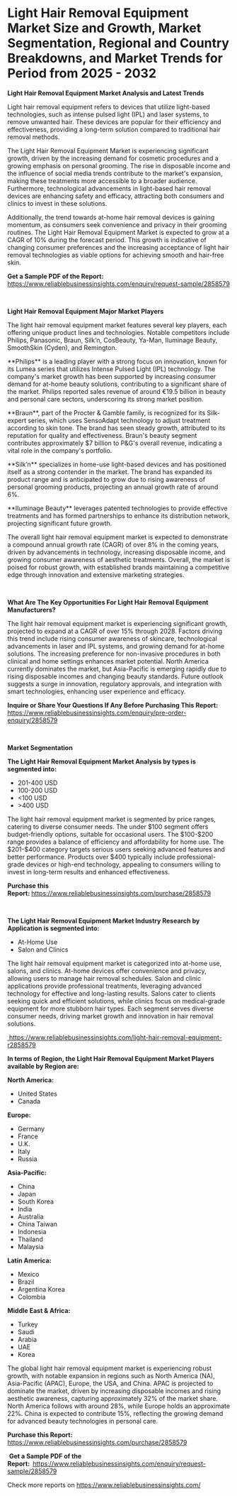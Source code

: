 <p><h1>Light Hair Removal Equipment Market Size and Growth, Market Segmentation, Regional and Country Breakdowns, and Market Trends for Period from 2025 -  2032</h1></p><p><strong>Light Hair Removal Equipment Market Analysis and Latest Trends</strong></p>
<p><p>Light hair removal equipment refers to devices that utilize light-based technologies, such as intense pulsed light (IPL) and laser systems, to remove unwanted hair. These devices are popular for their efficiency and effectiveness, providing a long-term solution compared to traditional hair removal methods.</p><p>The Light Hair Removal Equipment Market is experiencing significant growth, driven by the increasing demand for cosmetic procedures and a growing emphasis on personal grooming. The rise in disposable income and the influence of social media trends contribute to the market's expansion, making these treatments more accessible to a broader audience. Furthermore, technological advancements in light-based hair removal devices are enhancing safety and efficacy, attracting both consumers and clinics to invest in these solutions.</p><p>Additionally, the trend towards at-home hair removal devices is gaining momentum, as consumers seek convenience and privacy in their grooming routines. The Light Hair Removal Equipment Market is expected to grow at a CAGR of 10% during the forecast period. This growth is indicative of changing consumer preferences and the increasing acceptance of light hair removal technologies as viable options for achieving smooth and hair-free skin.</p></p>
<p><strong>Get a Sample PDF of the Report:&nbsp;</strong> <a href="https://www.reliablebusinessinsights.com/enquiry/request-sample/2858579?utm_campaign=2306&utm_medium=2&utm_source=Github&utm_content=ia&utm_term=12032025&utm_id=light-hair-removal-equipment">https://www.reliablebusinessinsights.com/enquiry/request-sample/2858579</a></p>
<p>&nbsp;</p>
<p><strong>Light Hair Removal Equipment Major Market Players</strong></p>
<p><p>The light hair removal equipment market features several key players, each offering unique product lines and technologies. Notable competitors include Philips, Panasonic, Braun, Silk’n, CosBeauty, Ya-Man, Iluminage Beauty, SmoothSkin (Cyden), and Remington. </p><p>**Philips** is a leading player with a strong focus on innovation, known for its Lumea series that utilizes Intense Pulsed Light (IPL) technology. The company's market growth has been supported by increasing consumer demand for at-home beauty solutions, contributing to a significant share of the market. Philips reported sales revenue of around €19.5 billion in beauty and personal care sectors, underscoring its strong market position.</p><p>**Braun**, part of the Procter & Gamble family, is recognized for its Silk-expert series, which uses SensoAdapt technology to adjust treatment according to skin tone. The brand has seen steady growth, attributed to its reputation for quality and effectiveness. Braun's beauty segment contributes approximately $7 billion to P&G's overall revenue, indicating a vital role in the company's portfolio.</p><p>**Silk’n** specializes in home-use light-based devices and has positioned itself as a strong contender in the market. The brand has expanded its product range and is anticipated to grow due to rising awareness of personal grooming products, projecting an annual growth rate of around 6%.</p><p>**Iluminage Beauty** leverages patented technologies to provide effective treatments and has formed partnerships to enhance its distribution network, projecting significant future growth.</p><p>The overall light hair removal equipment market is expected to demonstrate a compound annual growth rate (CAGR) of over 8% in the coming years, driven by advancements in technology, increasing disposable income, and growing consumer awareness of aesthetic treatments. Overall, the market is poised for robust growth, with established brands maintaining a competitive edge through innovation and extensive marketing strategies.</p></p>
<p>&nbsp;</p>
<p><strong>What Are The Key Opportunities For Light Hair Removal Equipment Manufacturers?</strong></p>
<p><p>The light hair removal equipment market is experiencing significant growth, projected to expand at a CAGR of over 15% through 2028. Factors driving this trend include rising consumer awareness of skincare, technological advancements in laser and IPL systems, and growing demand for at-home solutions. The increasing preference for non-invasive procedures in both clinical and home settings enhances market potential. North America currently dominates the market, but Asia-Pacific is emerging rapidly due to rising disposable incomes and changing beauty standards. Future outlook suggests a surge in innovation, regulatory approvals, and integration with smart technologies, enhancing user experience and efficacy.</p></p>
<p><strong>Inquire or Share Your Questions If Any Before Purchasing This Report:</strong> <a href="https://www.reliablebusinessinsights.com/enquiry/pre-order-enquiry/2858579?utm_campaign=2306&utm_medium=2&utm_source=Github&utm_content=ia&utm_term=12032025&utm_id=light-hair-removal-equipment">https://www.reliablebusinessinsights.com/enquiry/pre-order-enquiry/2858579</a></p>
<p>&nbsp;</p>
<p><strong>Market Segmentation</strong></p>
<p><strong>The Light Hair Removal Equipment Market Analysis by types is segmented into:</strong></p>
<p><ul><li>201-400 USD</li><li>100-200 USD</li><li><100 USD</li><li>>400 USD</li></ul></p>
<p><p>The light hair removal equipment market is segmented by price ranges, catering to diverse consumer needs. The under $100 segment offers budget-friendly options, suitable for occasional users. The $100-$200 range provides a balance of efficiency and affordability for home use. The $201-$400 category targets serious users seeking advanced features and better performance. Products over $400 typically include professional-grade devices or high-end technology, appealing to consumers willing to invest in long-term results and enhanced effectiveness.</p></p>
<p><strong>Purchase this Report:&nbsp;</strong><a href="https://www.reliablebusinessinsights.com/purchase/2858579?utm_campaign=2306&utm_medium=2&utm_source=Github&utm_content=ia&utm_term=12032025&utm_id=light-hair-removal-equipment">https://www.reliablebusinessinsights.com/purchase/2858579</a></p>
<p>&nbsp;</p>
<p><strong>The Light Hair Removal Equipment Market Industry Research by Application is segmented into:</strong></p>
<p><ul><li>At-Home Use</li><li>Salon and Clinics</li></ul></p>
<p><p>The light hair removal equipment market is categorized into at-home use, salons, and clinics. At-home devices offer convenience and privacy, allowing users to manage hair removal schedules. Salon and clinic applications provide professional treatments, leveraging advanced technology for effective and long-lasting results. Salons cater to clients seeking quick and efficient solutions, while clinics focus on medical-grade equipment for more stubborn hair types. Each segment serves diverse consumer needs, driving market growth and innovation in hair removal solutions.</p></p>
<p><a href="https://www.reliablebusinessinsights.com/light-hair-removal-equipment-r2858579?utm_campaign=2306&utm_medium=2&utm_source=Github&utm_content=ia&utm_term=12032025&utm_id=light-hair-removal-equipment">&nbsp;https://www.reliablebusinessinsights.com/light-hair-removal-equipment-r2858579</a></p>
<p><strong>In terms of Region, the Light Hair Removal Equipment Market Players available by Region are:</strong></p>
<p>
    <p> <strong> North America: </strong>
        <ul>
            <li>United States</li>
            <li>Canada</li>
        </ul>
        </p> 
    <p> <strong> Europe: </strong>
        <ul>
            <li>Germany</li>
            <li>France</li>
            <li>U.K.</li>
            <li>Italy</li>
            <li>Russia</li>
        </ul>
        </p> 
    <p> <strong> Asia-Pacific: </strong>
        <ul>
            <li>China</li>
            <li>Japan</li>
            <li>South Korea</li>
            <li>India</li>
            <li>Australia</li>
            <li>China Taiwan</li>
            <li>Indonesia</li>
            <li>Thailand</li>
            <li>Malaysia</li>
        </ul>
        </p> 
    <p> <strong> Latin America: </strong>
        <ul>
            <li>Mexico</li>
            <li>Brazil</li>
            <li>Argentina Korea</li>
            <li>Colombia</li>
        </ul>
        </p> 
    <p> <strong> Middle East & Africa: </strong>
        <ul>
            <li>Turkey</li>
            <li>Saudi</li>
            <li>Arabia</li>
            <li>UAE</li>
            <li>Korea</li>
        </ul>
    </p>
    </p>
<p><p>The global light hair removal equipment market is experiencing robust growth, with notable expansion in regions such as North America (NA), Asia-Pacific (APAC), Europe, the USA, and China. APAC is projected to dominate the market, driven by increasing disposable incomes and rising aesthetic awareness, capturing approximately 32% of the market share. North America follows with around 28%, while Europe holds an approximate 22%. China is expected to contribute 15%, reflecting the growing demand for advanced beauty technologies in personal care.</p></p>
<p><strong>Purchase this Report: </strong><a href="https://www.reliablebusinessinsights.com/purchase/2858579?utm_campaign=2306&utm_medium=2&utm_source=Github&utm_content=ia&utm_term=12032025&utm_id=light-hair-removal-equipment">https://www.reliablebusinessinsights.com/purchase/2858579</a></p>
<p>&nbsp;<strong>Get a Sample PDF of the Report:&nbsp;&nbsp;</strong><a href="https://www.reliablebusinessinsights.com/enquiry/request-sample/2858579?utm_campaign=2306&utm_medium=2&utm_source=Github&utm_content=ia&utm_term=12032025&utm_id=light-hair-removal-equipment">https://www.reliablebusinessinsights.com/enquiry/request-sample/2858579</a></p>
<p><strong></strong></p>
<p>Check more reports on <a href="https://www.reliablebusinessinsights.com/?utm_campaign=2306&utm_medium=2&utm_source=Github&utm_content=ia&utm_term=12032025&utm_id=light-hair-removal-equipment">https://www.reliablebusinessinsights.com/</a></p>